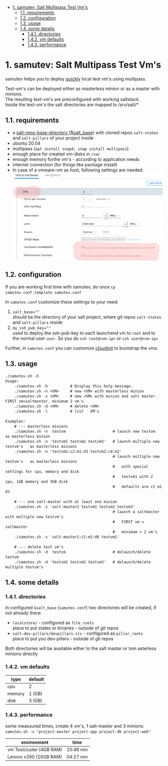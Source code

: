 <!-- TOC -->

- [1. samutev: Salt Multipass Test Vm's](#1-samutev-salt-multipass-test-vms)
    - [1.1. requirements](#11-requirements)
    - [1.2. configuration](#12-configuration)
    - [1.3. usage](#13-usage)
    - [1.4. some details](#14-some-details)
        - [1.4.1. directories](#141-directories)
        - [1.4.2. vm defaults](#142-vm-defaults)
        - [1.4.3. performance](#143-performance)

<!-- /TOC -->

# 1. samutev: Salt Multipass Test Vm's

samutev helps you to deploy [quickly](#143-performance) local test vm's using multipass.

Test-vm's can be deployed either as masterless minion or as a master with minions.  
The resulting test-vm's are preconfigured with working saltstack.  
Inside the test-vm's the salt directories are mapped to /srv/salt/*  

## 1.1. requirements
- a [salt-repo-base-directory ($salt_base)](#12-configuration) with cloned repos `salt-states` and `salt-pillars` of your project inside
- ubuntu 20.04
- multipass (`apt install snapd; snap install multipass`)
- enough place for created vm-disks in `/var`
- enough memory forthe vm's - according to application needs
- internet connection (for things like package install)  
- In case of a vmware-vm as host, following settings are needed:  
  ![settings vmware-vm](images/vmware_setting.png)

## 1.2. configuration

If you are working first time with samutev, do once `cp samutev.conf.template samutev.conf`

In `samutev.conf` customize these settings to your need:
1. `salt_base=""`  
should be the directory of your salt project, where git repos `salt-states` and `salt-pillars` reside
2. `my_ssh_pub_key=""`   
used to deploy the ssh-pub-key to each launchend vm to `root` and to the normal user `user`. So you do `ssh root@<vm-ip>` or `ssh user@<vm-ip>`

Further, in `samutev.conf` you can customize [cloudinit](https://cloudinit.readthedocs.io/en/latest/) to bootstrap the vms.


## 1.3. usage
```
./samutev.sh -h
Usage:
    ./samutev.sh -h          # Display this help message.
    ./samutev.sh -n <VM>     # new <VM> with masterless minion
    ./samutev.sh -s <VM>     # new <VM> with minion and salt master. FIRST vm=saltmaster. minimum 2 vm's
    ./samutev.sh -d <VM>     # delete <VM>
    ./samutev.sh -l          # list   VM's

Examples:
    # --- masterless minions
    ./samutev.sh -n  testvm                     # launch new testvm              as masterless minion
    ./samutev.sh -n 'testvm1 testvm2 testvm3'   # launch multiple new testvm's   as masterless minions
    ./samutev.sh -n 'testvm1:c2:m1:d3 testvm2:c4:m2'
                                                # launch multiple new testvm's   as masterless minions
                                                #   with special settings for cpu, memory and disk
                                                #   testvm1 with 2 cpu, 1GB memory and 3GB disk
                                                #   defaults are c2 m1 d3
    
    # --- one salt-master with at least one minion
    ./samutev.sh -s 'salt-master1 testvm1 testvm2 testvm3'
                                                # launch a saltmaster with multiple new testvm's
                                                #   FIRST vm = saltmaster
                                                #   minimum = 2 vm's
    ./samutev.sh -s 'salt-master1:c2:m2:d6 testvm1'
    
    # --- delete test vm's
    ./samutev.sh -d  testvm                     # delaunch/delete testvm
    ./samutev.sh -d 'testvm1 testvm2 testvm3'   # delaunch/delete multiple testvm's
```

## 1.4. some details

### 1.4.1. directories
In configured `$salt_base` (`samutev.conf`) two directories will be created, if not already there:
- `localstore/`  -   configured as `file_roots`  
   place to put states or binaries - outside of git repos
- `salt-dev-pillars/devpillars.sls`  -    configured as `pillar_roots`  
   place to put you dev-pillars - outside of git repos

Both directories will be available either to the salt master or tom asterless minions directly

### 1.4.2. vm defaults

type | default
-----|--------
cpu | 2
memory | 1 (GB)
disk | 3 (GB)

### 1.4.3. performance
some meassured times, create 4 vm's, 1 salt-master and 3 minions:  
`samutev.sh -s "project-master project-app project-db project-web"`  

environment | time
------------|------
vm Testcluster (4GB RAM)| 10:49 min
Lenovo x390 (16GB RAM)| 04:27 min